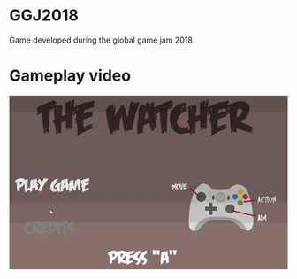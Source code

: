 # GGJ2018
Game developed during the global game jam 2018

# Gameplay video

[![Gameplay Video](sample-gameplay.png)](https://youtu.be/Pd7tMe21I4g-Y "Gameplay")
